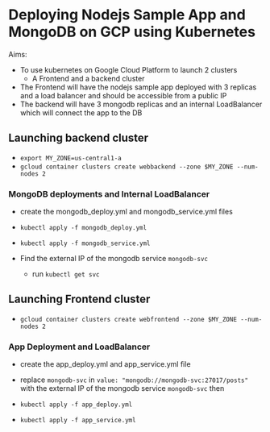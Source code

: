 # Deploying Nodejs Sample App and MongoDB on GCP using Kubernetes

Aims:
- To use kubernetes on Google Cloud Platform to launch 2 clusters
  - A Frontend and a backend cluster
- The Frontend will have the nodejs sample app deployed with 3 replicas and a load balancer and should be accessible from a public IP
- The backend will have 3 mongodb replicas and an internal LoadBalancer which will connect the app to the DB

## Launching backend cluster
- ``export MY_ZONE=us-central1-a``
- ``gcloud container clusters create webbackend --zone $MY_ZONE --num-nodes 2``

### MongoDB deployments and Internal LoadBalancer
- create the mongodb_deploy.yml and mongodb_service.yml files

- ``kubectl apply -f mongodb_deploy.yml``
- ``kubectl apply -f mongodb_service.yml``

- Find the external IP of the mongodb service ``mongodb-svc``
  - run ``kubectl get svc``


## Launching Frontend cluster
- ``gcloud container clusters create webfrontend --zone $MY_ZONE --num-nodes 2``

### App Deployment and LoadBalancer
- create the app_deploy.yml and app_service.yml file

- replace ``mongodb-svc`` in ``value: "mongodb://mongodb-svc:27017/posts"`` with the external IP of the mongodb service ``mongodb-svc`` then
- ``kubectl apply -f app_deploy.yml``

- ``kubectl apply -f app_service.yml``
